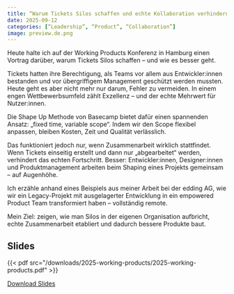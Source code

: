 ```yaml
---
title: “Warum Tickets Silos schaffen und echte Kollaboration verhindern – und wie es besser geht”
date: 2025-09-12
categories: [“Leadership”, “Product”, “Collaboration”]
image: preview.de.png
---
```



Heute halte ich auf der Working Products Konferenz in Hamburg einen Vortrag darüber, warum Tickets Silos schaffen – und wie es besser geht.

Tickets hatten ihre Berechtigung, als Teams vor allem aus Entwickler:innen bestanden und vor übergriffigem Management geschützt werden mussten. Heute geht es aber nicht mehr nur darum, Fehler zu vermeiden. In einem engen Wettbewerbsumfeld zählt Exzellenz – und der echte Mehrwert für Nutzer:innen.

Die Shape Up Methode von Basecamp bietet dafür einen spannenden Ansatz: „fixed time, variable scope“. Indem wir den Scope flexibel anpassen, bleiben Kosten, Zeit und Qualität verlässlich.

Das funktioniert jedoch nur, wenn Zusammenarbeit wirklich stattfindet. Wenn Tickets einseitig erstellt und dann nur „abgearbeitet“ werden, verhindert das echten Fortschritt. Besser: Entwickler:innen, Designer:innen und Produktmanagement arbeiten beim Shaping eines Projekts gemeinsam – auf Augenhöhe.

Ich erzähle anhand eines Beispiels aus meiner Arbeit bei der edding AG, wie wir ein Legacy-Projekt mit ausgelagerter Entwicklung in ein empowered Product Team transformiert haben – vollständig remote.

Mein Ziel: zeigen, wie man Silos in der eigenen Organisation aufbricht, echte Zusammenarbeit etabliert und dadurch bessere Produkte baut.


## Slides

{{< pdf src="/downloads/2025-working-products/2025-working-products.pdf" >}}

[Download Slides](/downloads/2025-working-products/2025-working-products.pdf)
